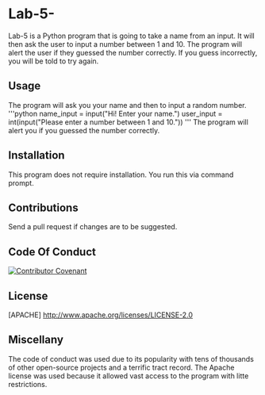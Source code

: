 # Lab-5-
Lab-5 is a Python program that is going to take a name from an input. It will then ask the user to input a number
between 1 and 10. The program will alert the user if they guessed the number correctly. If you guess incorrectly, you will be told to try again.

## Usage
The program will ask you your name and then to input a random number.
'''python
name_input = input("Hi! Enter your name.")
user_input = int(input("Please enter a number between 1 and 10."))
'''
The program will alert you if you guessed the number correctly.

## Installation
This program does not require installation.
You run this via command prompt.

## Contributions
Send a pull request if changes are to be suggested.

## Code Of Conduct
[![Contributor Covenant](https://img.shields.io/badge/Contributor%20Covenant-2.0-4baaaa.svg)](code_of_conduct.md)

## License
[APACHE] http://www.apache.org/licenses/LICENSE-2.0

## Miscellany
The code of conduct was used due to its popularity with tens of thousands of other open-source projects and a terrific tract record. 
The Apache license was used because it allowed vast access to the program with litte restrictions.













